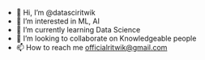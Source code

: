- 👋 Hi, I’m @datasciritwik
- 👀 I’m interested in ML, AI
- 🌱 I’m currently learning Data Science
- 💞️ I’m looking to collaborate on Knowledgeable people
- 📫 How to reach me officialritwik@gmail.com

<!---
datasciritwik/datasciritwik is a ✨ special ✨ repository because its `README.md` (this file) appears on your GitHub profile.
You can click the Preview link to take a look at your changes.
--->
